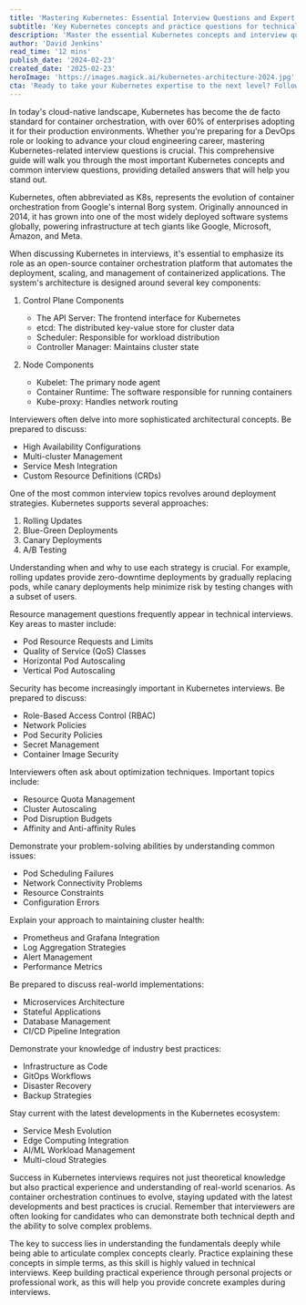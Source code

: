 ```yaml
---
title: 'Mastering Kubernetes: Essential Interview Questions and Expert Answers for 2024'
subtitle: 'Key Kubernetes concepts and practice questions for technical interviews'
description: 'Master the essential Kubernetes concepts and interview questions for 2024. From architecture fundamentals to advanced deployment strategies, this comprehensive guide covers everything you need to know to ace your next technical interview.'
author: 'David Jenkins'
read_time: '12 mins'
publish_date: '2024-02-23'
created_date: '2025-02-23'
heroImage: 'https://images.magick.ai/kubernetes-architecture-2024.jpg'
cta: 'Ready to take your Kubernetes expertise to the next level? Follow us on LinkedIn for daily updates on cloud-native technologies, expert insights, and the latest in container orchestration trends.'
---
```


In today's cloud-native landscape, Kubernetes has become the de facto standard for container orchestration, with over 60% of enterprises adopting it for their production environments. Whether you're preparing for a DevOps role or looking to advance your cloud engineering career, mastering Kubernetes-related interview questions is crucial. This comprehensive guide will walk you through the most important Kubernetes concepts and common interview questions, providing detailed answers that will help you stand out.

Kubernetes, often abbreviated as K8s, represents the evolution of container orchestration from Google's internal Borg system. Originally announced in 2014, it has grown into one of the most widely deployed software systems globally, powering infrastructure at tech giants like Google, Microsoft, Amazon, and Meta.

When discussing Kubernetes in interviews, it's essential to emphasize its role as an open-source container orchestration platform that automates the deployment, scaling, and management of containerized applications. The system's architecture is designed around several key components:

1. Control Plane Components
   - The API Server: The frontend interface for Kubernetes
   - etcd: The distributed key-value store for cluster data
   - Scheduler: Responsible for workload distribution
   - Controller Manager: Maintains cluster state

2. Node Components
   - Kubelet: The primary node agent
   - Container Runtime: The software responsible for running containers
   - Kube-proxy: Handles network routing

Interviewers often delve into more sophisticated architectural concepts. Be prepared to discuss:

- High Availability Configurations
- Multi-cluster Management
- Service Mesh Integration
- Custom Resource Definitions (CRDs)

One of the most common interview topics revolves around deployment strategies. Kubernetes supports several approaches:

1. Rolling Updates
2. Blue-Green Deployments
3. Canary Deployments
4. A/B Testing

Understanding when and why to use each strategy is crucial. For example, rolling updates provide zero-downtime deployments by gradually replacing pods, while canary deployments help minimize risk by testing changes with a subset of users.

Resource management questions frequently appear in technical interviews. Key areas to master include:

- Pod Resource Requests and Limits
- Quality of Service (QoS) Classes
- Horizontal Pod Autoscaling
- Vertical Pod Autoscaling

Security has become increasingly important in Kubernetes interviews. Be prepared to discuss:

- Role-Based Access Control (RBAC)
- Network Policies
- Pod Security Policies
- Secret Management
- Container Image Security

Interviewers often ask about optimization techniques. Important topics include:

- Resource Quota Management
- Cluster Autoscaling
- Pod Disruption Budgets
- Affinity and Anti-affinity Rules

Demonstrate your problem-solving abilities by understanding common issues:

- Pod Scheduling Failures
- Network Connectivity Problems
- Resource Constraints
- Configuration Errors

Explain your approach to maintaining cluster health:

- Prometheus and Grafana Integration
- Log Aggregation Strategies
- Alert Management
- Performance Metrics

Be prepared to discuss real-world implementations:

- Microservices Architecture
- Stateful Applications
- Database Management
- CI/CD Pipeline Integration

Demonstrate your knowledge of industry best practices:

- Infrastructure as Code
- GitOps Workflows
- Disaster Recovery
- Backup Strategies

Stay current with the latest developments in the Kubernetes ecosystem:

- Service Mesh Evolution
- Edge Computing Integration
- AI/ML Workload Management
- Multi-cloud Strategies

Success in Kubernetes interviews requires not just theoretical knowledge but also practical experience and understanding of real-world scenarios. As container orchestration continues to evolve, staying updated with the latest developments and best practices is crucial. Remember that interviewers are often looking for candidates who can demonstrate both technical depth and the ability to solve complex problems.

The key to success lies in understanding the fundamentals deeply while being able to articulate complex concepts clearly. Practice explaining these concepts in simple terms, as this skill is highly valued in technical interviews. Keep building practical experience through personal projects or professional work, as this will help you provide concrete examples during interviews.